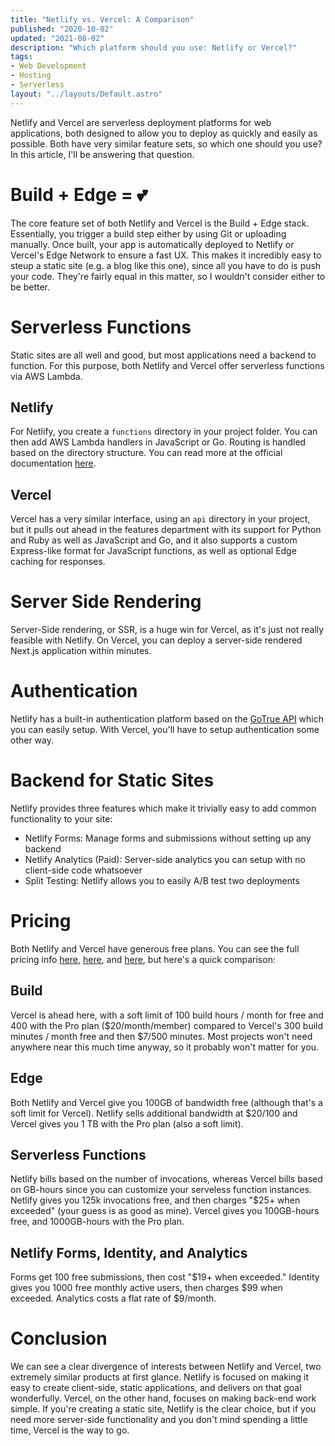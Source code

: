 ```yaml
---
title: "Netlify vs. Vercel: A Comparison"
published: "2020-10-02"
updated: "2021-08-02"
description: "Which platform should you use: Netlify or Vercel?"
tags:
- Web Development
- Hosting
- Serverless
layout: "../layouts/Default.astro"
---
```


Netlify and Vercel are serverless deployment platforms for web applications, both designed to allow you to deploy as quickly and easily as possible. Both have very similar feature sets, so which one should you use? In this article, I'll be answering that question.

# Build + Edge = :two_hearts:

The core feature set of both Netlify and Vercel is the Build + Edge stack. Essentially, you trigger a build step either by using Git or uploading manually. Once built, your app is automatically deployed to Netlify or Vercel's Edge Network to ensure a fast UX. This makes it incredibly easy to steup a static site (e.g. a blog like this one), since all you have to do is push your code. They're fairly equal in this matter, so I wouldn't consider either to be better.

# Serverless Functions

Static sites are all well and good, but most applications need a backend to function. For this purpose, both Netlify and Vercel offer serverless functions via AWS Lambda.

## Netlify

For Netlify, you create a `functions` directory in your project folder. You can then add AWS Lambda handlers in JavaScript or Go. Routing is handled based on the directory structure. You can read more at the official documentation [here](https://docs.netlify.com/functions/overview).

## Vercel

Vercel has a very similar interface, using an `api` directory in your project, but it pulls out ahead in the features department with its support for Python and Ruby as well as JavaScript and Go, and it also supports a custom Express-like format for JavaScript functions, as well as optional Edge caching for responses.

# Server Side Rendering

Server-Side rendering, or SSR, is a huge win for Vercel, as it's just not really feasible with Netlify. On Vercel, you can deploy a server-side rendered Next.js application within minutes.

# Authentication

Netlify has a built-in authentication platform based on the [GoTrue API](https://www.gotrueapi.org/) which you can easily setup. With Vercel, you'll have to setup authentication some other way.

# Backend for Static Sites

Netlify provides three features which make it trivially easy to add common functionality to your site:

- Netlify Forms: Manage forms and submissions without setting up any backend
- Netlify Analytics (Paid): Server-side analytics you can setup with no client-side code whatsoever
- Split Testing: Netlify allows you to easily A/B test two deployments

# Pricing

Both Netlify and Vercel have generous free plans. You can see the full pricing info [here](https://www.netlify.com/pricing/), [here](https://vercel.com/pricing), and [here](https://vercel.com/docs/platform/fair-use-policy), but here's a quick comparison:

## Build

Vercel is ahead here, with a soft limit of 100 build hours / month for free and 400 with the Pro plan (\$20/month/member) compared to Vercel's 300 build minutes / month free and then $7/500 minutes. Most projects won't need anywhere near this much time anyway, so it probably won't matter for you.

## Edge

Both Netlify and Vercel give you 100GB of bandwidth free (although that's a soft limit for Vercel). Netlify sells additional bandwidth at $20/100 and Vercel gives you 1 TB with the Pro plan (also a soft limit).

## Serverless Functions

Netlify bills based on the number of invocations, whereas Vercel bills based on GB-hours since you can customize your serveless function instances. Netlify gives you 125k invocations free, and then charges "$25+ when exceeded" (your guess is as good as mine). Vercel gives you 100GB-hours free, and 1000GB-hours with the Pro plan.

## Netlify Forms, Identity, and Analytics

Forms get 100 free submissions, then cost "\$19+ when exceeded." Identity gives you 1000 free monthly active users, then charges \$99 when exceeded. Analytics costs a flat rate of $9/month.

# Conclusion

We can see a clear divergence of interests between Netlify and Vercel, two extremely similar products at first glance. Netlify is focused on making it easy to create client-side, static applications, and delivers on that goal wonderfully. Vercel, on the other hand, focuses on making back-end work simple. If you're creating a static site, Netlify is the clear choice, but if you need more server-side functionality and you don't mind spending a little time, Vercel is the way to go.

